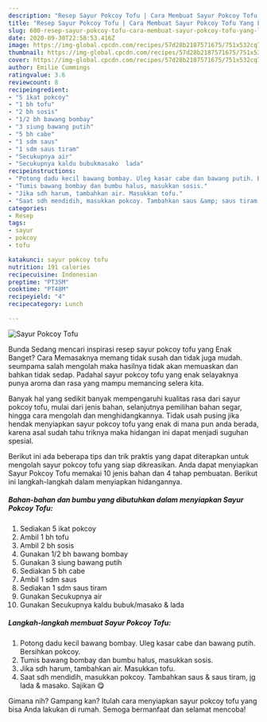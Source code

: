 ```yaml
---
description: "Resep Sayur Pokcoy Tofu | Cara Membuat Sayur Pokcoy Tofu Yang Lezat Sekali"
title: "Resep Sayur Pokcoy Tofu | Cara Membuat Sayur Pokcoy Tofu Yang Lezat Sekali"
slug: 600-resep-sayur-pokcoy-tofu-cara-membuat-sayur-pokcoy-tofu-yang-lezat-sekali
date: 2020-09-30T22:58:53.416Z
image: https://img-global.cpcdn.com/recipes/57d28b2187571675/751x532cq70/sayur-pokcoy-tofu-foto-resep-utama.jpg
thumbnail: https://img-global.cpcdn.com/recipes/57d28b2187571675/751x532cq70/sayur-pokcoy-tofu-foto-resep-utama.jpg
cover: https://img-global.cpcdn.com/recipes/57d28b2187571675/751x532cq70/sayur-pokcoy-tofu-foto-resep-utama.jpg
author: Emilie Cummings
ratingvalue: 3.6
reviewcount: 8
recipeingredient:
- "5 ikat pokcoy"
- "1 bh tofu"
- "2 bh sosis"
- "1/2 bh bawang bombay"
- "3 siung bawang putih"
- "5 bh cabe"
- "1 sdm saus"
- "1 sdm saus tiram"
- "Secukupnya air"
- "Secukupnya kaldu bubukmasako  lada"
recipeinstructions:
- "Potong dadu kecil bawang bombay. Uleg kasar cabe dan bawang putih. Bersihkan pokcoy."
- "Tumis bawang bombay dan bumbu halus, masukkan sosis."
- "Jika sdh harum, tambahkan air. Masukkan tofu."
- "Saat sdh mendidih, masukkan pokcoy. Tambahkan saus &amp; saus tiram, jg lada &amp; masako. Sajikan 😋"
categories:
- Resep
tags:
- sayur
- pokcoy
- tofu

katakunci: sayur pokcoy tofu 
nutrition: 191 calories
recipecuisine: Indonesian
preptime: "PT35M"
cooktime: "PT48M"
recipeyield: "4"
recipecategory: Lunch

---
```



![Sayur Pokcoy Tofu](https://img-global.cpcdn.com/recipes/57d28b2187571675/751x532cq70/sayur-pokcoy-tofu-foto-resep-utama.jpg)

Bunda Sedang mencari inspirasi resep sayur pokcoy tofu yang Enak Banget? Cara Memasaknya memang tidak susah dan tidak juga mudah. seumpama salah mengolah maka hasilnya tidak akan memuaskan dan bahkan tidak sedap. Padahal sayur pokcoy tofu yang enak selayaknya punya aroma dan rasa yang mampu memancing selera kita.

Banyak hal yang sedikit banyak mempengaruhi kualitas rasa dari sayur pokcoy tofu, mulai dari jenis bahan, selanjutnya pemilihan bahan segar, hingga cara mengolah dan menghidangkannya. Tidak usah pusing jika hendak menyiapkan sayur pokcoy tofu yang enak di mana pun anda berada, karena asal sudah tahu triknya maka hidangan ini dapat menjadi suguhan spesial.




Berikut ini ada beberapa tips dan trik praktis yang dapat diterapkan untuk mengolah sayur pokcoy tofu yang siap dikreasikan. Anda dapat menyiapkan Sayur Pokcoy Tofu memakai 10 jenis bahan dan 4 tahap pembuatan. Berikut ini langkah-langkah dalam menyiapkan hidangannya.

<!--inarticleads1-->

##### Bahan-bahan dan bumbu yang dibutuhkan dalam menyiapkan Sayur Pokcoy Tofu:

1. Sediakan 5 ikat pokcoy
1. Ambil 1 bh tofu
1. Ambil 2 bh sosis
1. Gunakan 1/2 bh bawang bombay
1. Gunakan 3 siung bawang putih
1. Sediakan 5 bh cabe
1. Ambil 1 sdm saus
1. Sediakan 1 sdm saus tiram
1. Gunakan Secukupnya air
1. Gunakan Secukupnya kaldu bubuk/masako &amp; lada




<!--inarticleads2-->

##### Langkah-langkah membuat Sayur Pokcoy Tofu:

1. Potong dadu kecil bawang bombay. Uleg kasar cabe dan bawang putih. Bersihkan pokcoy.
1. Tumis bawang bombay dan bumbu halus, masukkan sosis.
1. Jika sdh harum, tambahkan air. Masukkan tofu.
1. Saat sdh mendidih, masukkan pokcoy. Tambahkan saus &amp; saus tiram, jg lada &amp; masako. Sajikan 😋




Gimana nih? Gampang kan? Itulah cara menyiapkan sayur pokcoy tofu yang bisa Anda lakukan di rumah. Semoga bermanfaat dan selamat mencoba!
